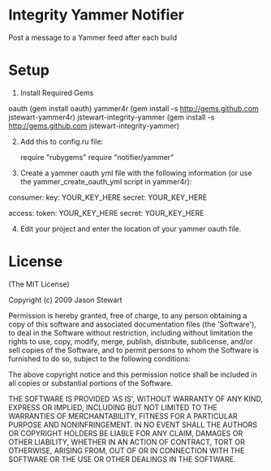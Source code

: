Integrity Yammer Notifier
===========================

Post a message to a Yammer feed after each build

Setup 
==================

1. Install Required Gems

oauth (gem install oauth)
yammer4r (gem install -s http://gems.github.com jstewart-yammer4r)
jstewart-integrity-yammer (gem install -s http://gems.github.com jstewart-integrity-yammer)

2. Add this to config.ru file:

    require "rubygems"
    require "notifier/yammer"

3. Create a yammer oauth yml file with the following information (or use the yammer_create_oauth_yml script in yammer4r):

consumer:
  key: YOUR_KEY_HERE
  secret: YOUR_KEY_HERE
  
access:
  token: YOUR_KEY_HERE
  secret: YOUR_KEY_HERE


4. Edit your project and enter the location of your yammer oauth file. 
  

License
=======

(The MIT License)

Copyright (c) 2009 Jason Stewart

Permission is hereby granted, free of charge, to any person obtaining
a copy of this software and associated documentation files (the
'Software'), to deal in the Software without restriction, including
without limitation the rights to use, copy, modify, merge, publish,
distribute, sublicense, and/or sell copies of the Software, and to
permit persons to whom the Software is furnished to do so, subject to
the following conditions:

The above copyright notice and this permission notice shall be
included in all copies or substantial portions of the Software.

THE SOFTWARE IS PROVIDED 'AS IS', WITHOUT WARRANTY OF ANY KIND,
EXPRESS OR IMPLIED, INCLUDING BUT NOT LIMITED TO THE WARRANTIES OF
MERCHANTABILITY, FITNESS FOR A PARTICULAR PURPOSE AND NONINFRINGEMENT.
IN NO EVENT SHALL THE AUTHORS OR COPYRIGHT HOLDERS BE LIABLE FOR ANY
CLAIM, DAMAGES OR OTHER LIABILITY, WHETHER IN AN ACTION OF CONTRACT,
TORT OR OTHERWISE, ARISING FROM, OUT OF OR IN CONNECTION WITH THE
SOFTWARE OR THE USE OR OTHER DEALINGS IN THE SOFTWARE.
